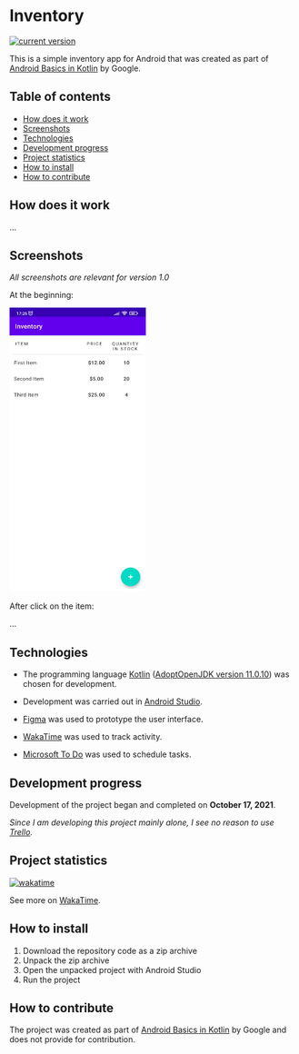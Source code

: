 # Inventory

[![current version](https://img.shields.io/badge/current_version-1.0-green)](#Inventory)

This is a simple inventory app for Android that was created as part
of [Android Basics in Kotlin](https://developer.android.com/courses/android-basics-kotlin/course) by
Google.

## Table of contents

- [How does it work](#How-does-it-work)
- [Screenshots](#Screenshots)
- [Technologies](#Technologies)
- [Development progress](#Development-progress)
- [Project statistics](#Project-statistics)
- [How to install](#How-to-install)
- [How to contribute](#How-to-contribute)

## How does it work

...

## Screenshots

*All screenshots are relevant for version 1.0*

At the beginning:

<img src="screenshots/screenshot_start.png" alt="screenshot_start" style="width:240px;height:500px;">

After click on the item:

...

## Technologies

- The programming
  language [Kotlin](https://kotlinlang.org/) ([AdoptOpenJDK version 11.0.10](https://adoptopenjdk.net/))
  was chosen for development.

- Development was carried out in [Android Studio](https://developer.android.com/studio/).

- [Figma](https://www.figma.com/) was used to prototype the user interface.

- [WakaTime](https://wakatime.com/) was used to track activity.

- [Microsoft To Do](https://todo.microsoft.com/tasks/) was used to schedule tasks.

## Development progress

Development of the project began and completed on **October 17, 2021**.

*Since I am developing this project mainly alone, I see no reason to
use [Trello](https://trello.com/).*

## Project statistics

[![wakatime](https://wakatime.com/badge/github/VitasSalvantes/android-basics-kotlin-inventory-app.svg)](https://wakatime.com/badge/github/VitasSalvantes/android-basics-kotlin-inventory-app)

See more on [WakaTime](https://wakatime.com/@VitasSalvantes/projects/ftueygcdtf).

## How to install

1. Download the repository code as a zip archive
2. Unpack the zip archive
3. Open the unpacked project with Android Studio
4. Run the project

## How to contribute

The project was created as part
of [Android Basics in Kotlin](https://developer.android.com/courses/android-basics-kotlin/course) by
Google and does not provide for contribution.
